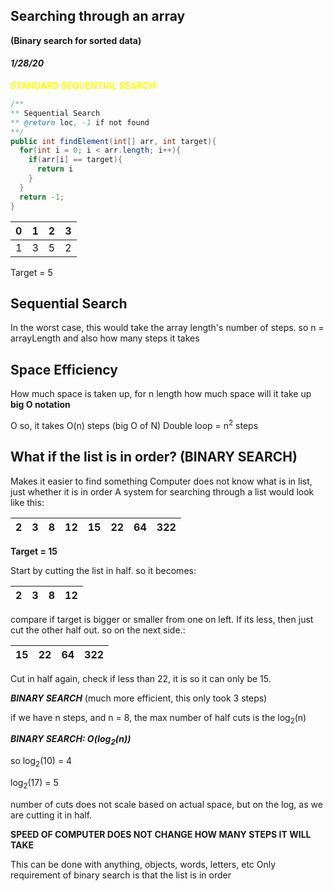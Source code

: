 ##  Searching through an array
**(Binary search for sorted data)**
#### *1/28/20*


**<span style="color: yellow;">STANDARD SEQUENTIAL SEARCH:</span>**
```java
/**
** Sequential Search
** @return loc, -1 if not found
**/
public int findElement(int[] arr, int target){
  for(int i = 0; i < arr.length; i++){
    if(arr[i] == target){
      return i
    }
  }
  return -1;
}
```

| 0 | 1 | 2 | 3 |
|---|---|---|---|
| 1 | 3 | 5 | 2 |

Target = 5


## Sequential Search
In the worst case, this would take the array length's number of steps. so n = arrayLength and also how many steps it takes

## Space Efficiency
How much space is taken up, for n length how much space will it take up
**big O notation**

O <efficiencyLevel>
so, it takes O(n) steps
  (big O of N)
  Double loop = n<sup>2</sup> steps


## What if the list is in order? (BINARY SEARCH)
Makes it easier to find something
  Computer does not know what is in list, just whether it is in order
A system for searching through a list would look like this:

| 2 | 3 | 8 | 12 | 15 | 22 | 64 | 322 |
|---|---|---|----|----|----|----|-----|

**Target = 15**

Start by cutting the list in half. so it becomes:

| 2 | 3 | 8 | 12 |
|---|---|---|----|

compare if target is bigger or smaller from one on left. If its less, then just cut the other half out. so on the next side.:

| 15 | 22 | 64 | 322 |
|----|----|----|-----|

Cut in half again, check if less than 22, it is so it can only be 15.

***BINARY SEARCH*** (much more efficient, this only took 3 steps)

if we have n steps, and n = 8, the max number of half cuts is the log<sub>2</sub>(n)

***BINARY SEARCH: O(log<sub>2</sub>(n))***

so log<sub>2</sub>(10) = 4

log<sub>2</sub>(17) = 5

number of cuts does not scale based on actual space, but on the log, as we are cutting it in half.

**SPEED OF COMPUTER DOES NOT CHANGE HOW MANY STEPS IT WILL TAKE**


This can be done with anything, objects, words, letters, etc
Only requirement of binary search is that the list is in order
